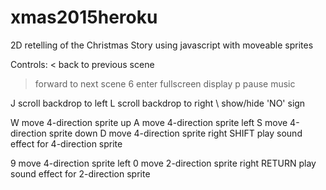 # xmas2015heroku
2D retelling of the Christmas Story using javascript with moveable sprites

Controls:
  <   back to previous scene
  >   forward to next scene
  6   enter fullscreen display
  p   pause music
  
  J   scroll backdrop to left
  L   scroll backdrop to right
  \   show/hide 'NO' sign
  
  W   move 4-direction sprite up
  A   move 4-direction sprite left
  S   move 4-direction sprite down
  D   move 4-direction sprite right
  SHIFT   play sound effect for 4-direction sprite
  
  9   move 4-direction sprite left
  0   move 2-direction sprite right
  RETURN  play sound effect for 2-direction sprite

